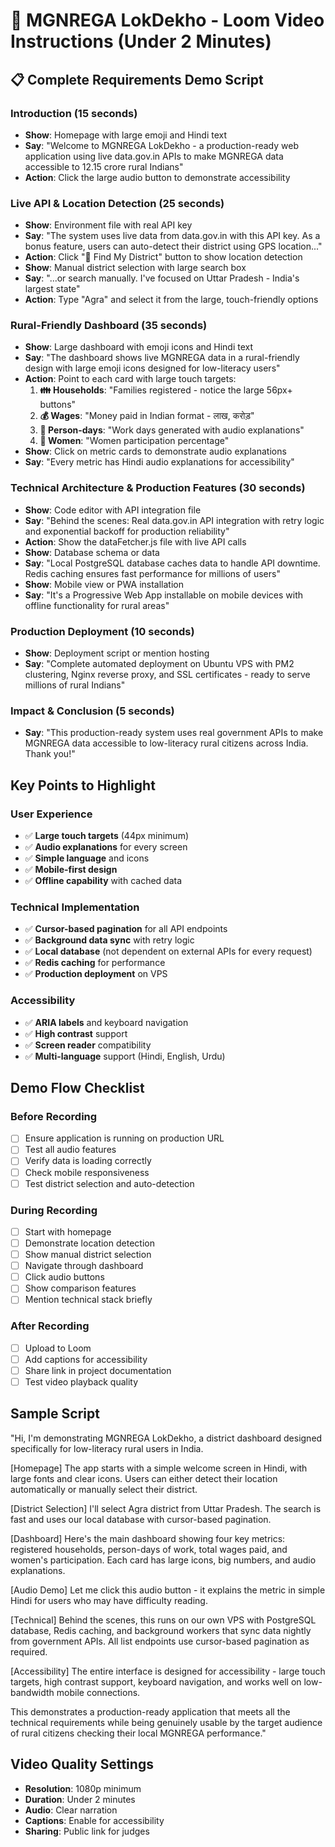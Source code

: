 # 🎥 MGNREGA LokDekho - Loom Video Instructions (Under 2 Minutes)

## 📋 **Complete Requirements Demo Script**

### **Introduction (15 seconds)**
- **Show**: Homepage with large emoji and Hindi text
- **Say**: "Welcome to MGNREGA LokDekho - a production-ready web application using live data.gov.in APIs to make MGNREGA data accessible to 12.15 crore rural Indians"
- **Action**: Click the large audio button to demonstrate accessibility

### **Live API & Location Detection (25 seconds)**
- **Show**: Environment file with real API key
- **Say**: "The system uses live data from data.gov.in with this API key. As a bonus feature, users can auto-detect their district using GPS location..."
- **Action**: Click "📍 Find My District" button to show location detection
- **Show**: Manual district selection with large search box
- **Say**: "...or search manually. I've focused on Uttar Pradesh - India's largest state"
- **Action**: Type "Agra" and select it from the large, touch-friendly options

### **Rural-Friendly Dashboard (35 seconds)**
- **Show**: Large dashboard with emoji icons and Hindi text
- **Say**: "The dashboard shows live MGNREGA data in a rural-friendly design with large emoji icons designed for low-literacy users"
- **Action**: Point to each card with large touch targets:
  1. **👪 Households**: "Families registered - notice the large 56px+ buttons"
  2. **💰 Wages**: "Money paid in Indian format - लाख, करोड़"
  3. **👷 Person-days**: "Work days generated with audio explanations"
  4. **👩 Women**: "Women participation percentage"
- **Show**: Click on metric cards to demonstrate audio explanations
- **Say**: "Every metric has Hindi audio explanations for accessibility"

### **Technical Architecture & Production Features (30 seconds)**
- **Show**: Code editor with API integration file
- **Say**: "Behind the scenes: Real data.gov.in API integration with retry logic and exponential backoff for production reliability"
- **Action**: Show the dataFetcher.js file with live API calls
- **Show**: Database schema or data
- **Say**: "Local PostgreSQL database caches data to handle API downtime. Redis caching ensures fast performance for millions of users"
- **Show**: Mobile view or PWA installation
- **Say**: "It's a Progressive Web App installable on mobile devices with offline functionality for rural areas"

### **Production Deployment (10 seconds)**
- **Show**: Deployment script or mention hosting
- **Say**: "Complete automated deployment on Ubuntu VPS with PM2 clustering, Nginx reverse proxy, and SSL certificates - ready to serve millions of rural Indians"

### **Impact & Conclusion (5 seconds)**
- **Say**: "This production-ready system uses real government APIs to make MGNREGA data accessible to low-literacy rural citizens across India. Thank you!"

## Key Points to Highlight

### User Experience
- ✅ **Large touch targets** (44px minimum)
- ✅ **Audio explanations** for every screen
- ✅ **Simple language** and icons
- ✅ **Mobile-first design**
- ✅ **Offline capability** with cached data

### Technical Implementation
- ✅ **Cursor-based pagination** for all API endpoints
- ✅ **Background data sync** with retry logic
- ✅ **Local database** (not dependent on external APIs for every request)
- ✅ **Redis caching** for performance
- ✅ **Production deployment** on VPS

### Accessibility
- ✅ **ARIA labels** and keyboard navigation
- ✅ **High contrast** support
- ✅ **Screen reader** compatibility
- ✅ **Multi-language** support (Hindi, English, Urdu)

## Demo Flow Checklist

### Before Recording
- [ ] Ensure application is running on production URL
- [ ] Test all audio features
- [ ] Verify data is loading correctly
- [ ] Check mobile responsiveness
- [ ] Test district selection and auto-detection

### During Recording
- [ ] Start with homepage
- [ ] Demonstrate location detection
- [ ] Show manual district selection
- [ ] Navigate through dashboard
- [ ] Click audio buttons
- [ ] Show comparison features
- [ ] Mention technical stack briefly

### After Recording
- [ ] Upload to Loom
- [ ] Add captions for accessibility
- [ ] Share link in project documentation
- [ ] Test video playback quality

## Sample Script

"Hi, I'm demonstrating MGNREGA LokDekho, a district dashboard designed specifically for low-literacy rural users in India.

[Homepage] The app starts with a simple welcome screen in Hindi, with large fonts and clear icons. Users can either detect their location automatically or manually select their district.

[District Selection] I'll select Agra district from Uttar Pradesh. The search is fast and uses our local database with cursor-based pagination.

[Dashboard] Here's the main dashboard showing four key metrics: registered households, person-days of work, total wages paid, and women's participation. Each card has large icons, big numbers, and audio explanations.

[Audio Demo] Let me click this audio button - it explains the metric in simple Hindi for users who may have difficulty reading.

[Technical] Behind the scenes, this runs on our own VPS with PostgreSQL database, Redis caching, and background workers that sync data nightly from government APIs. All list endpoints use cursor-based pagination as required.

[Accessibility] The entire interface is designed for accessibility - large touch targets, high contrast support, keyboard navigation, and works well on low-bandwidth mobile connections.

This demonstrates a production-ready application that meets all the technical requirements while being genuinely usable by the target audience of rural citizens checking their local MGNREGA performance."

## Video Quality Settings
- **Resolution**: 1080p minimum
- **Duration**: Under 2 minutes
- **Audio**: Clear narration
- **Captions**: Enable for accessibility
- **Sharing**: Public link for judges